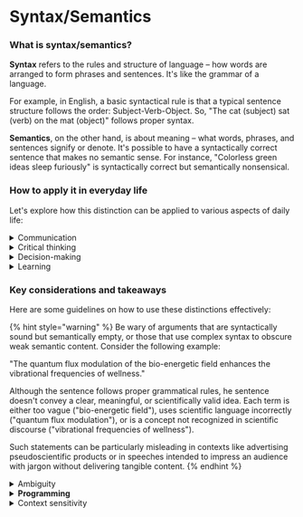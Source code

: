 # Syntax/Semantics

### What is syntax/semantics?

**Syntax** refers to the rules and structure of language – how words are arranged to form phrases and sentences. It's like the grammar of a language.&#x20;

For example, in English, a basic syntactical rule is that a typical sentence structure follows the order: Subject-Verb-Object. So, "The cat (subject) sat (verb) on the mat (object)" follows proper syntax.

**Semantics**, on the other hand, is about meaning – what words, phrases, and sentences signify or denote. It's possible to have a syntactically correct sentence that makes no semantic sense. For instance, "Colorless green ideas sleep furiously" is syntactically correct but semantically nonsensical.

### How to apply it in everyday life

Let's explore how this distinction can be applied to various aspects of daily life:

<details>

<summary>Communication</summary>

In daily communication, following proper syntax ensures clarity and coherence. In written communication, especially, adhering to syntactical rules helps convey messages effectively. In computer programming, syntax is crucial; a small error can cause a program to fail, highlighting the importance of structure and rules in achieving functional communication with machines.

Understanding semantics is vital for effective communication and comprehension. It allows us to interpret the meaning behind words and sentences, considering context and cultural factors. In negotiations or legal contexts, the precise semantics of terms can be the difference between mutual understanding and a dispute. In personal interactions, grasping the semantics behind someone's words can lead to deeper empathy and more meaningful connections.

</details>

<details>

<summary>Critical thinking</summary>

Critical thinking involves analyzing arguments by dissecting both their structure (syntax) and the truth or falsity of their premises (semantics). This can help in uncovering hidden assumptions and evaluating the validity of the argument.

</details>

<details>

<summary>Decision-making</summary>

Understanding the 'syntax' of the decision-making process (the steps and rules involved) is as crucial as grasping the 'semantics' (the meaning and implications of each choice)..&#x20;

Similarly, in problem-solving, one must understand both the structure of the problem (syntax) and the deeper implications of potential solutions (semantics).

</details>

<details>

<summary>Learning</summary>

A syntactical understanding of information (how it's structured and organized) aids in comprehension, while a semantic understanding (the meaning and implications of information) fosters deeper knowledge and application.

</details>

### Key considerations and takeaways

Here are some guidelines on how to use these distinctions effectively:

{% hint style="warning" %}
Be wary of arguments that are syntactically sound but semantically empty, or those that use complex syntax to obscure weak semantic content. Consider the following example:

"The quantum flux modulation of the bio-energetic field enhances the vibrational frequencies of wellness."

Although the sentence follows proper grammatical rules, he sentence doesn't convey a clear, meaningful, or scientifically valid idea. Each term is either too vague ("bio-energetic field"), uses scientific language incorrectly ("quantum flux modulation"), or is a concept not recognized in scientific discourse ("vibrational frequencies of wellness").

Such statements can be particularly misleading in contexts like advertising pseudoscientific products or in speeches intended to impress an audience with jargon without delivering tangible content.
{% endhint %}

<details>

<summary>Ambiguity</summary>

Both syntax and semantics can sometimes be ambiguous.&#x20;

For instance, "Flying planes can be dangerous." is syntactically ambiguous — is it dangerous to fly planes or are the planes that are flying dangerous?.&#x20;

Similarly, semantics can be vague if the meaning or intention behind a statement isn't clear. For example, “The car is by the bank.” is semantically ambiguous — bank as in river bank or financial bank?&#x20;

</details>

<details>

<summary><strong>Programming</strong></summary>

Overlooking syntactical accuracy can lead to errors in programming. However, being too engrossed in syntax without understanding the semantics can result in inefficient or ineffective code.

</details>

<details>

<summary>Context sensitivity</summary>

Semantics is highly context-dependent. The same sentence can mean different things in different situations, cultures, or contexts.

Not to mention how semantics of words or phrases can shift over time, adding a layer of complexity to understanding historical texts or evolving cultural norms.&#x20;

Therefore, it's crucial to consider the broader context to avoid misunderstandings.

Same applies to syntax. Since language is not static and evolves overtime, syntactical rules that were applicable a few decades ago may change.

</details>
